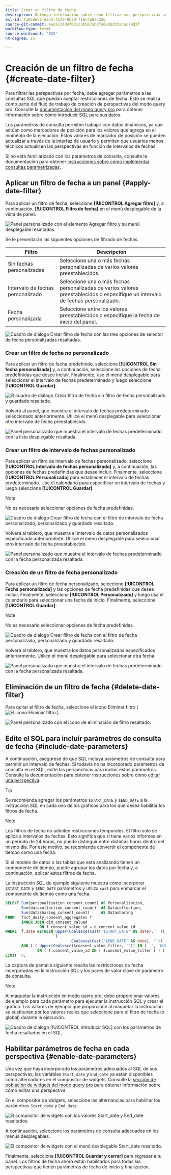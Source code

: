 ```yaml
---
title: Crear un filtro de fecha
description: Obtenga información sobre cómo filtrar sus perspectivas personalizadas por fecha.
exl-id: fa05d651-ea43-41f0-9b7d-f19c4a9ac256
source-git-commit: eac613434f631cab567ab3fa6e30d33acac79d2f
workflow-type: tm+mt
source-wordcount: '922'
ht-degree: 1%

---
```


# Creación de un filtro de fecha {#create-date-filter}

Para filtrar las perspectivas por fecha, debe agregar parámetros a las consultas SQL que puedan aceptar restricciones de fecha. Esto se realiza como parte del flujo de trabajo de creación de perspectivas del modo query pro. Consulte la [documentación del modo query pro](../overview.md#query-pro-mode) para obtener información sobre cómo introducir SQL para sus datos.

Los parámetros de consulta permiten trabajar con datos dinámicos, ya que actúan como marcadores de posición para los valores que agrega en el momento de la ejecución. Estos valores de marcador de posición se pueden actualizar a través de la interfaz de usuario y permiten que usuarios menos técnicos actualicen las perspectivas en función de intervalos de fechas.

Si no está familiarizado con los parámetros de consulta, consulte la documentación para obtener [instrucciones sobre cómo implementar consultas parametrizadas](../../../query-service/ui/parameterized-queries.md).

## Aplicar un filtro de fecha a un panel {#apply-date-filter}

Para aplicar un filtro de fecha, seleccione **[!UICONTROL Agregar filtro]** y, a continuación, **[!UICONTROL Filtro de fecha]** en el menú desplegable de la vista de panel.

![Panel personalizado con el elemento Agregar filtro y su menú desplegable resaltados.](../../images/sql-insights-query-pro-mode/add-filter.png)

Se le presentarán las siguientes opciones de filtrado de fechas.

| Filtro | Descripción |
| --- | --- |
| Sin fechas personalizadas | Seleccione una o más fechas personalizadas de varios valores preestablecidos. |
| Intervalo de fechas personalizado | Seleccione una o más fechas personalizadas de varios valores preestablecidos o especifique un intervalo de fechas personalizado. |
| Fecha personalizada | Seleccione entre los valores preestablecidos o especifique la fecha de inicio del panel. |

![Cuadro de diálogo Crear filtro de fecha con las tres opciones de selector de fecha personalizadas resaltadas.](../../images/sql-insights-query-pro-mode/create-date-filter.png)

### Crear un filtro de fecha no personalizado

Para aplicar un filtro de fecha predefinido, seleccione **[!UICONTROL Sin fecha personalizada]** y, a continuación, seleccione las opciones de fecha predefinidas que desee incluir. Finalmente, use el menú desplegable para seleccionar el intervalo de fechas predeterminado y luego seleccione **[!UICONTROL Guardar]**.

![El cuadro de diálogo Crear filtro de fecha sin filtro de fecha personalizado y guardado resaltado.](../../images/sql-insights-query-pro-mode/no-custom-date-filter.png)

Volverá al panel, que muestra el intervalo de fechas predeterminado seleccionado anteriormente. Utilice el menú desplegable para seleccionar otro intervalo de fecha preestablecido.

![Panel personalizado que muestra el intervalo de fechas predeterminado con la lista desplegable resaltada.](../../images/sql-insights-query-pro-mode/no-custom-date-filter-results.png)

### Crear un filtro de intervalo de fechas personalizado

Para aplicar un filtro de intervalo de fechas personalizado, seleccione **[!UICONTROL Intervalo de fechas personalizado]** y, a continuación, las opciones de fechas predefinidas que desee incluir. Finalmente, seleccione **[!UICONTROL Personalizado]** para establecer el intervalo de fechas predeterminado. Use el calendario para especificar un intervalo de fechas y luego seleccione **[!UICONTROL Guardar]**.

>[!NOTE]
>
>No es necesario seleccionar opciones de fecha predefinidas.

![Cuadro de diálogo Crear filtro de fecha con el filtro de intervalo de fecha personalizado, personalizado y guardado resaltado.](../../images/sql-insights-query-pro-mode/custom-date-range-filter.png)

Volverá al tablero, que muestra el intervalo de datos personalizados especificado anteriormente. Utilice el menú desplegable para seleccionar otro intervalo de fecha preestablecido.

![Panel personalizado que muestra el intervalo de fechas predeterminado con la fecha personalizada resaltada.](../../images/sql-insights-query-pro-mode/custom-date-range-filter-results.png)

### Creación de un filtro de fecha personalizado

Para aplicar un filtro de fecha personalizado, seleccione **[!UICONTROL Fecha personalizada]** y las opciones de fecha predefinidas que desee incluir. Finalmente, selecciona **[!UICONTROL Personalizado]** y luego usa el calendario para seleccionar una fecha de inicio. Finalmente, seleccione **[!UICONTROL Guardar]**.

>[!NOTE]
>
>No es necesario seleccionar opciones de fecha predefinidas.

![Cuadro de diálogo Crear filtro de fecha con el filtro de fecha personalizado, personalizado y guardado resaltado.](../../images/sql-insights-query-pro-mode/custom-date-filter.png)

Volverá al tablero, que muestra los datos personalizados especificados anteriormente. Utilice el menú desplegable para seleccionar otra fecha.

![Panel personalizado que muestra el intervalo de fechas predeterminado con la fecha personalizada resaltada.](../../images/sql-insights-query-pro-mode/custom-date-filter-results.png)

## Eliminación de un filtro de fecha {#delete-date-filter}

Para quitar el filtro de fecha, seleccione el icono Eliminar filtro (![El icono Eliminar filtro.](/help/images/icons/filter-delete.png)).

![Panel personalizado con el icono de eliminación de filtro resaltado.](../../images/sql-insights-query-pro-mode/delete-date-filter.png)

## Edite el SQL para incluir parámetros de consulta de fecha {#include-date-parameters}

A continuación, asegúrese de que SQL incluya parámetros de consulta para permitir un intervalo de fechas. Si todavía no ha incorporado parámetros de consulta en el SQL, edite las perspectivas para incluir estos parámetros. Consulte la documentación para obtener instrucciones sobre cómo [editar una perspectiva](../overview.md#edit).

>[!TIP]
>
>Se recomienda agregar los parámetros `$START_DATE` y `$END_DATE` a la instrucción SQL en cada uno de los gráficos para los que desea habilitar los filtros de fecha.

>[!NOTE]
>
>Los filtros de fecha no admiten restricciones temporales. El filtro solo se aplica a intervalos de fechas. Esto significa que si tiene varios informes en un periodo de 24 horas, no puede distinguir entre distintas horas dentro del mismo día. Por este motivo, se recomienda convertir el componente de tiempo como una fecha.

Si el modelo de datos o las tablas que está analizando tienen un componente de tiempo, puede agrupar los datos por fecha y, a continuación, aplicar estos filtros de fecha.

La instrucción SQL de ejemplo siguiente muestra cómo incorporar `$START_DATE` y `$END_DATE` parámetros y utiliza `cast` para enmarcar el componente de tiempo como una fecha.

```sql
SELECT Sum(personalization_consent_count) AS Personalization,
       Sum(datacollection_consent_count)  AS Datacollection,
       Sum(datasharing_consent_count)     AS Datasharing
FROM   fact_daily_consent_aggregates f
       INNER JOIN dim_consent_valued
               ON f.consent_value_id = d.consent_value_id
WHERE  f.date BETWEEN Upper(Coalesce(Cast('$START_DATE' AS date), '')) AND Upper
                      (
                             Coalesce(Cast('$END_DATE' AS date), ''))
       AND ( ( Upper(Coalesce($consent_value_filter, '')) IN ( '', 'NULL' ) )
              OR ( f.consent_value_id IN ( $consent_value_filter ) ) )
LIMIT  0; 
```

La captura de pantalla siguiente resalta las restricciones de fecha incorporadas en la instrucción SQL y los pares de valor clave de parámetro de consulta.

>[!NOTE]
>
>Al maquetar la instrucción en modo query pro, debe proporcionar valores de ejemplo para cada parámetro para ejecutar la instrucción SQL y crear el gráfico. Los valores de ejemplo que proporcione al maquetar la instrucción se sustituirán por los valores reales que seleccione para el filtro de fecha (o global) durante la ejecución.

![Cuadro de diálogo [!UICONTROL Introducir SQL] con los parámetros de fecha resaltados en el SQL.](../../images/sql-insights-query-pro-mode/sql-date-parameters.png)

## Habilitar parámetros de fecha en cada perspectiva {#enable-date-parameters}

Una vez que haya incorporado los parámetros adecuados al SQL de sus perspectivas, las variables `Start_date` y `End_date` ya están disponibles como alternadores en el compositor de widgets. Consulte la [sección de población de widgets del modo query pro](../overview.md#populate-widget) para obtener información sobre cómo editar una perspectiva.

En el compositor de widgets, seleccione las alternancias para habilitar los parámetros `Start_date` y `End_date`.

![El compositor de widgets con los valores Start_date y End_date resaltados.](../../images/sql-insights-query-pro-mode/widget-composer-date-filter-toggles.png)

A continuación, seleccione los parámetros de consulta adecuados en los menús desplegables.

![El compositor de widgets con el menú desplegable Start_date resaltado.](../../images/sql-insights-query-pro-mode/widget-composer-date-filter-dropdown.png)

Finalmente, selecciona **[!UICONTROL Guardar y cerrar]** para regresar a tu panel. Los filtros de fecha ahora están habilitados para todas las perspectivas que tienen parámetros de fecha de inicio y finalización.
